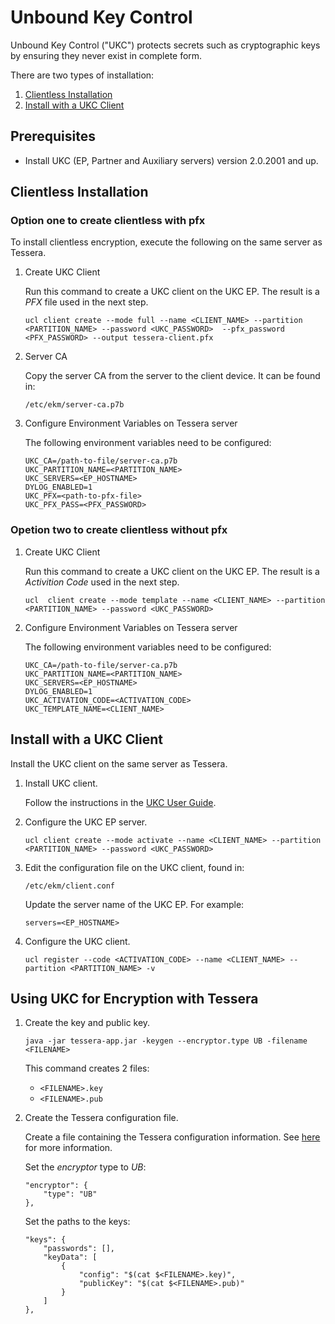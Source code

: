 # Unbound Key Control

Unbound Key Control ("UKC") protects secrets such as cryptographic keys by ensuring they never exist in complete form.

There are two types of installation:
1. [Clientless Installation](#Clientless)
1. [Install with a UKC Client](#Withclient)

## Prerequisites
- Install UKC (EP, Partner and Auxiliary servers) version 2.0.2001 and up.

<a name="Clientless"></a>
## Clientless Installation
### Option one to create clientless with pfx
To install clientless encryption, execute the following on the same server as Tessera.
1. Create UKC Client

    Run this command to create a UKC client on the UKC EP. The result is a *PFX* file used in the next step.
    
    ```
    ucl client create --mode full --name <CLIENT_NAME> --partition <PARTITION_NAME> --password <UKC_PASSWORD>  --pfx_password <PFX_PASSWORD> --output tessera-client.pfx
    ```

2. Server CA

    Copy the server CA from the server to the client device. It can be found in:
    
    `/etc/ekm/server-ca.p7b`

3. Configure Environment Variables on Tessera server

    The following environment variables need to be configured:

    ```
    UKC_CA=/path-to-file/server-ca.p7b
    UKC_PARTITION_NAME=<PARTITION_NAME>
    UKC_SERVERS=<EP_HOSTNAME>
    DYLOG_ENABLED=1
    UKC_PFX=<path-to-pfx-file>
    UKC_PFX_PASS=<PFX_PASSWORD>
    ```
### Opetion two to create clientless without pfx
1. Create UKC Client

    Run this command to create a UKC client on the UKC EP. The result is a *Activition Code* used in the next step.
    
    ```
    ucl  client create --mode template --name <CLIENT_NAME> --partition <PARTITION_NAME> --password <UKC_PASSWORD>
    ```
2. Configure Environment Variables on Tessera server

    The following environment variables need to be configured:

    ```
    UKC_CA=/path-to-file/server-ca.p7b
    UKC_PARTITION_NAME=<PARTITION_NAME>
    UKC_SERVERS=<EP_HOSTNAME>
    DYLOG_ENABLED=1
    UKC_ACTIVATION_CODE=<ACTIVATION_CODE>
    UKC_TEMPLATE_NAME=<CLIENT_NAME>
    ```
<a name="Withclient"></a>
## Install with a UKC Client
Install the UKC client on the same server as Tessera.

1. Install UKC client.

    Follow the instructions in the [UKC User Guide](https://www.unboundtech.com/docs/UKC/UKC_User_Guide/HTML/Content/Products/UKC-EKM/UKC_User_Guide/Installation/ClientInstallation.html).
2. Configure the UKC EP server.   
    ```
    ucl client create --mode activate --name <CLIENT_NAME> --partition <PARTITION_NAME> --password <UKC_PASSWORD>
    ```
3. Edit the configuration file on the UKC client, found in:

    `/etc/ekm/client.conf`
    
    Update the server name of the UKC EP. For example:
    
    `servers=<EP_HOSTNAME>`
4. Configure the UKC client.
    ```
    ucl register --code <ACTIVATION_CODE> --name <CLIENT_NAME> --partition <PARTITION_NAME> -v
    ```

## Using UKC for Encryption with Tessera

1. Create the key and public key.
    ```
    java -jar tessera-app.jar -keygen --encryptor.type UB -filename <FILENAME>
    ```
    This command creates 2 files:
    - `<FILENAME>.key`
    - `<FILENAME>.pub`
		
2. Create the Tessera configuration file.

    Create a file containing the Tessera configuration information. See [here](https://github.com/jpmorganchase/quorum-examples#experimenting-with-alternative-curves-in-tessera) for more information.

    Set the *encryptor* type to *UB*:
    ```
    "encryptor": {
        "type": "UB"
    },
    ```

    Set the paths to the keys:
    ```
	"keys": {
        "passwords": [],
        "keyData": [
            {
                "config": "$(cat $<FILENAME>.key)",
                "publicKey": "$(cat $<FILENAME>.pub)"
            }
        ]
    },	
   ```

